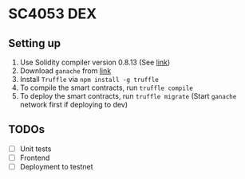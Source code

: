 # SC4053 DEX

## Setting up

1. Use Solidity compiler version 0.8.13 (See [link](https://stackoverflow.com/a/76773480))
2. Download `ganache` from [link](https://archive.trufflesuite.com/ganache/)
3. Install `Truffle` via `npm install -g truffle`
4. To compile the smart contracts, run `truffle compile`
5. To deploy the smart contracts, run `truffle migrate` (Start `ganache` network first if deploying to dev)

## TODOs

- [ ] Unit tests
- [ ] Frontend
- [ ] Deployment to testnet
